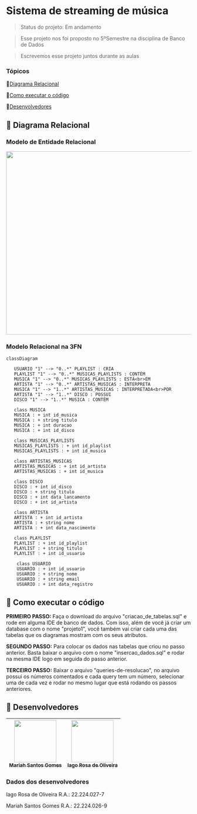 # Sistema de streaming de música

> Status do projeto: Em andamento

> Esse projeto nos foi proposto no 5ºSemestre na disciplina de Banco de Dados

> Escrevemos esse projeto juntos durante as aulas

### Tópicos
🔹[Diagrama Relacional](#straight_ruler-diagrama-relacional)

🔹[Como executar o código](#space_invader-como-executar-o-código)

🔹[Desenvolvedores](#busts_in_silhouette-desenvolvedores)

## :straight_ruler: Diagrama Relacional
### Modelo de Entidade Relacional

<div align="center">
   <img width=700 height=500 src="https://github.com/user-attachments/assets/a53083ce-8a2a-4e18-ab57-eb1c42cbec59"/>
</div>

### Modelo Relacional na 3FN
```mermaid
classDiagram

   USUARIO "1" --> "0..*" PLAYLIST : CRIA
   PLAYLIST "1" --> "0..*" MUSICAS_PLAYLISTS : CONTÉM
   MUSICA "1" --> "0..*" MUSICAS_PLAYLISTS : ESTÁ<br>EM
   ARTISTA "1" --> "0..*" ARTISTAS_MUSICAS : INTERPRETA
   MUSICA "1" --> "1..*" ARTISTAS_MUSICAS : INTERPRETADA<br>POR
   ARTISTA "1" --> "1..*" DISCO : POSSUI
   DISCO "1" --> "1..*" MUSICA : CONTÉM

   class MUSICA
   MUSICA : + int id_musica
   MUSICA : + string titulo
   MUSICA : + int duracao
   MUSICA : + int id_disco

   class MUSICAS_PLAYLISTS
   MUSICAS_PLAYLISTS : + int id_playlist
   MUSICAS_PLAYLISTS : + int id_musica

   class ARTISTAS_MUSICAS
   ARTISTAS_MUSICAS : + int id_artista
   ARTISTAS_MUSICAS : + int id_musica

   class DISCO
   DISCO : + int id_disco
   DISCO : + string titulo
   DISCO : + int data_lancamento
   DISCO : + int id_artista

   class ARTISTA
   ARTISTA : + int id_artista
   ARTISTA : + string nome
   ARTISTA : + int data_nascimento

   class PLAYLIST
   PLAYLIST : + int id_playlist
   PLAYLIST : + string titulo
   PLAYLIST : + int id_usuario

    class USUARIO
    USUARIO : + int id_usuario
    USUARIO : + string nome
    USUARIO : + string email
    USUARIO : + int data_registro

```
## :space_invader: Como executar o código
**PRIMEIRO PASSO:** Faça o download do arquivo "criacao_de_tabelas.sql" e rode em alguma IDE de banco de dados. Com isso, além de você já criar um database com o nome "projeto1", você também vai criar cada uma das tabelas que os diagramas mostram com os seus atributos.

**SEGUNDO PASSO:** Para colocar os dados nas tabelas que criou no passo anterior. Basta baixar o arquivo com o nome "insercao_dados.sql" e rodar na mesma IDE logo em seguida do passo anterior. 

**TERCEIRO PASSO:** Baixar o arquivo "queries-de-resolucao", no arquivo possui os números comentados e cada query tem um número, selecionar uma de cada vez e rodar no mesmo lugar que está rodando os passos anteriores.

## :busts_in_silhouette: Desenvolvedores
| [<img loading="lazy" src="https://github.com/Mariah-Gomes/ProjetoCompMovel1/assets/141663285/e6827fd1-d8fe-4740-b6fc-fbbfccd05752" width=115><br><sub>Mariah Santos Gomes</sub>](https://github.com/Mariah-Gomes) | [<img loading="lazy" src="https://github.com/Mariah-Gomes/ProjetoCompMovel1/assets/141663285/66d7e656-b9e4-43b7-94fa-931b736df881" width=115><br><sub>Iago Rosa de Oliveira</sub>](https://github.com/iagorosa28) |
| :---: | :---: |

### Dados dos desenvolvedores
Iago Rosa de Oliveira 
R.A.: 22.224.027-7

Mariah Santos Gomes 
R.A.: 22.224.026-9
